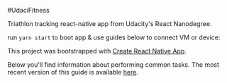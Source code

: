 #UdaciFitness

Triathlon tracking react-native app from Udacity's React Nanodegree.

run `yarn start` to boot app & use guides below to connect VM or device:


This project was bootstrapped with [Create React Native App](https://github.com/react-community/create-react-native-app).

Below you'll find information about performing common tasks. The most recent version of this guide is available [here](https://github.com/react-community/create-react-native-app/blob/master/react-native-scripts/template/README.md).
